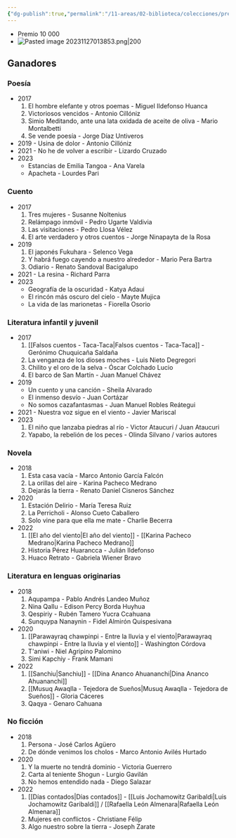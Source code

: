 ```yaml
---
{"dg-publish":true,"permalink":"/11-areas/02-biblioteca/colecciones/premio-nacional-de-literatura-del-peru/","noteIcon":""}
---
```



- Premio 10 000
- ![Pasted image 20231127013853.png|200](/img/user/02%20Image/Pasted%20image%2020231127013853.png)
## Ganadores
### Poesía
- 2017 
	1. El hombre elefante y otros poemas - Miguel Ildefonso Huanca
	2. Victoriosos vencidos - Antonio Cillóniz
	3. Simio Meditando, ante una lata oxidada de aceite de oliva - Mario Montalbetti
	4. Se vende poesía - Jorge Díaz Untiveros
- 2019 - Usina de dolor - Antonio Cillóniz
- 2021 - No he de volver a escribir - Lizardo Cruzado
- 2023 
	- Estancias de Emilia Tangoa - Ana Varela
	- Apacheta - Lourdes Pari
### Cuento
- 2017
	1. Tres mujeres - Susanne Noltenius
	2. Relámpago inmóvil - Pedro Ugarte Valdivia
	3. Las visitaciones - Pedro Llosa Vélez
	4. El arte verdadero y otros cuentos - Jorge Ninapayta de la Rosa
- 2019 
	1. El japonés Fukuhara - Selenco Vega
	2. Y habrá fuego cayendo a nuestro alrededor - Mario Pera Bartra
	3. Odiario - Renato Sandoval Bacigalupo
- 2021 - La resina - Richard Parra
- 2023 
	- Geografía de la oscuridad - Katya Adaui
	- El rincón más oscuro del cielo - Mayte Mujica
	- La vida de las marionetas - Fiorella Osorio
### Literatura infantil y juvenil
- 2017 
	1. [[Falsos cuentos - Taca-Taca\|Falsos cuentos - Taca-Taca]] - Gerónimo Chuquicaña Saldaña
	2. La venganza de los dioses moches - Luis Nieto Degregori
	3. Chilito y el oro de la selva - Óscar Colchado Lucio
	4. El barco de San Martín - Juan Manuel Chávez
- 2019 
	- Un cuento y una canción - Sheila Alvarado
	- El inmenso desvío - Juan Cortázar
	- No somos cazafantasmas - Juan Manuel Robles Reátegui
- 2021 - Nuestra voz sigue en el viento - Javier Mariscal
- 2023 
	1. El niño que lanzaba piedras al río - Victor Ataucuri / Juan Ataucuri
	2. Yapabo, la rebelión de los peces - Olinda Silvano / varios autores
### Novela
- 2018 
	1. Esta casa vacía - Marco Antonio García Falcón
	2. La orillas del aire - Karina Pacheco Medrano
	3. Dejarás la tierra - Renato Daniel Cisneros Sánchez
- 2020
	1. Estación Delirio - María Teresa Ruiz
	2. La Perricholi - Alonso Cueto Caballero
	3. Solo vine para que ella me mate - Charlie Becerra
- 2022
	1. [[El año del viento\|El año del viento]] - [[Karina Pacheco Medrano\|Karina Pacheco Medrano]]
	2. Historia Pérez Huarancca - Julián Ildefonso
	3. Huaco Retrato - Gabriela Wiener Bravo
### Literatura en lenguas originarias
- 2018 
	1. Aqupampa - Pablo Andrés Landeo Muñoz
	2. Nina Qallu - Edison Percy Borda Huyhua
	3. Qespiriy - Rubén Tamero Yucra Ccahuana
	4. Sunquypa Nanaynin - Fidel Almirón Quispesivana
- 2020 
	1. [[Parawayraq chawpinpi - Entre la lluvia y el viento\|Parawayraq chawpinpi - Entre la lluvia y el viento]] - Washington Córdova
	2. T'aniwi - Niel Agripino Palomino
	3. Simi Kapchiy - Frank Mamani
- 2022 
	1. [[Sanchiu\|Sanchiu]] - [[Dina Ananco Ahuananchi\|Dina Ananco Ahuananchi]]
	2. [[Musuq Awaqlla - Tejedora de Sueños\|Musuq Awaqlla - Tejedora de Sueños]] - Gloria Cáceres
	3. Qaqya - Genaro Cahuana
### No ficción
- 2018 
	1. Persona - José Carlos Agüero
	2. De dónde venimos los cholos - Marco Antonio Avilés Hurtado
- 2020 
	1. Y la muerte no tendrá dominio - Victoria Guerrero
	2. Carta al teniente Shogun - Lurgio Gavilán
	3. No hemos entendido nada - Diego Salazar
- 2022
	1. [[Días contados\|Días contados]] - [[Luis Jochamowitz Garibaldi\|Luis Jochamowitz Garibaldi]] / [[Rafaella León Almenara\|Rafaella León Almenara]]
	2. Mujeres en conflictos - Christiane Félip
	3. Algo nuestro sobre la tierra - Joseph Zarate